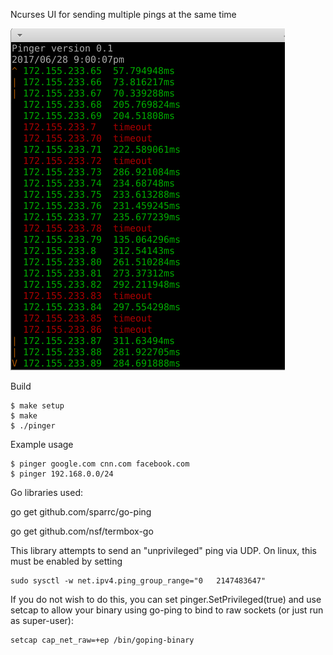 Ncurses UI for sending multiple pings at the same time

![pinger](https://github.com/kazzmir/pinger/raw/master/pinger-small.png)

Build
```
$ make setup
$ make
$ ./pinger
```

Example usage
```
$ pinger google.com cnn.com facebook.com
$ pinger 192.168.0.0/24
```

Go libraries used:

go get github.com/sparrc/go-ping

go get github.com/nsf/termbox-go

This library attempts to send an "unprivileged" ping via UDP. On linux, this must be enabled by setting

```
sudo sysctl -w net.ipv4.ping_group_range="0   2147483647"
```

If you do not wish to do this, you can set pinger.SetPrivileged(true) and use setcap to allow your binary using go-ping to bind to raw sockets (or just run as super-user):

```
setcap cap_net_raw=+ep /bin/goping-binary
```
